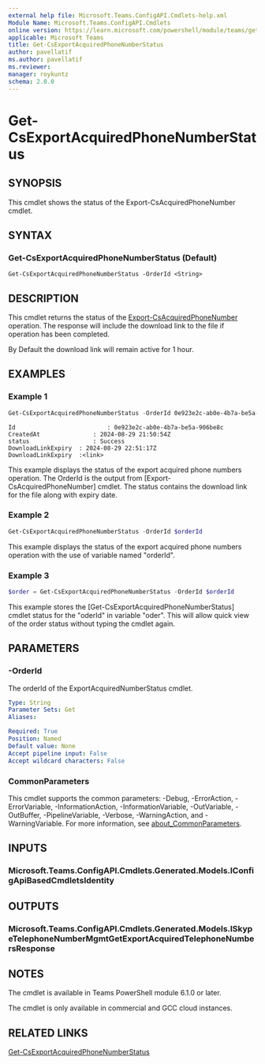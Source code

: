 ```yaml
---
external help file: Microsoft.Teams.ConfigAPI.Cmdlets-help.xml
Module Name: Microsoft.Teams.ConfigAPI.Cmdlets
online version: https://learn.microsoft.com/powershell/module/teams/get-csexportacquiredphonenumberstatus
applicable: Microsoft Teams
title: Get-CsExportAcquiredPhoneNumberStatus
author: pavellatif
ms.author: pavellatif
ms.reviewer:
manager: roykuntz
schema: 2.0.0
---
```


# Get-CsExportAcquiredPhoneNumberStatus

## SYNOPSIS
This cmdlet shows the status of the Export-CsAcquiredPhoneNumber cmdlet. 

## SYNTAX

### Get-CsExportAcquiredPhoneNumberStatus (Default)
```
Get-CsExportAcquiredPhoneNumberStatus -OrderId <String>
```

## DESCRIPTION
This cmdlet returns the status of the [Export-CsAcquiredPhoneNumber](Export-CsAcquiredPhoneNumber.md) operation. The response will include the download link to the file if operation has been completed.

By Default the download link will remain active for 1 hour. 

## EXAMPLES

### Example 1
```powershell
Get-CsExportAcquiredPhoneNumberStatus -OrderId 0e923e2c-ab0e-4b7a-be5a-906be8c
```
```output
Id					        : 0e923e2c-ab0e-4b7a-be5a-906be8c
CreatedAt		      	: 2024-08-29 21:50:54Z
status		      		: Success
DownloadLinkExpiry	: 2024-08-29 22:51:17Z
DownloadLinkExpiry	:<link>
```
This example displays the status of the export acquired phone numbers operation. The OrderId is the output from [Export-CsAcquiredPhoneNumber] cmdlet. The status contains the download link for the file along with expiry date. 

### Example 2
```powershell
Get-CsExportAcquiredPhoneNumberStatus -OrderId $orderId
```
This example displays the status of the export acquired phone numbers operation with the use of variable named "orderId". 

### Example 3
```powershell
$order = Get-CsExportAcquiredPhoneNumberStatus -OrderId $orderId
```

This example stores the [Get-CsExportAcquiredPhoneNumberStatus] cmdlet status for the "oderId" in variable "oder". This will allow quick view of the order status without typing the cmdlet again.  

## PARAMETERS

### -OrderId
The orderId of the ExportAcquiredNumberStatus cmdlet.

```yaml
Type: String
Parameter Sets: Get
Aliases:

Required: True
Position: Named
Default value: None
Accept pipeline input: False
Accept wildcard characters: False
```

### CommonParameters
This cmdlet supports the common parameters: -Debug, -ErrorAction, -ErrorVariable, -InformationAction, -InformationVariable, -OutVariable, -OutBuffer, -PipelineVariable, -Verbose, -WarningAction, and -WarningVariable. For more information, see [about_CommonParameters](http://go.microsoft.com/fwlink/?LinkID=113216).

## INPUTS

### Microsoft.Teams.ConfigAPI.Cmdlets.Generated.Models.IConfigApiBasedCmdletsIdentity

## OUTPUTS

### Microsoft.Teams.ConfigAPI.Cmdlets.Generated.Models.ISkypeTelephoneNumberMgmtGetExportAcquiredTelephoneNumbersResponse

## NOTES
The cmdlet is available in Teams PowerShell module 6.1.0 or later. 

The cmdlet is only available in commercial and GCC cloud instances.

## RELATED LINKS
[Get-CsExportAcquiredPhoneNumberStatus](Get-CsExportAcquiredPhoneNumberStatus.md)
